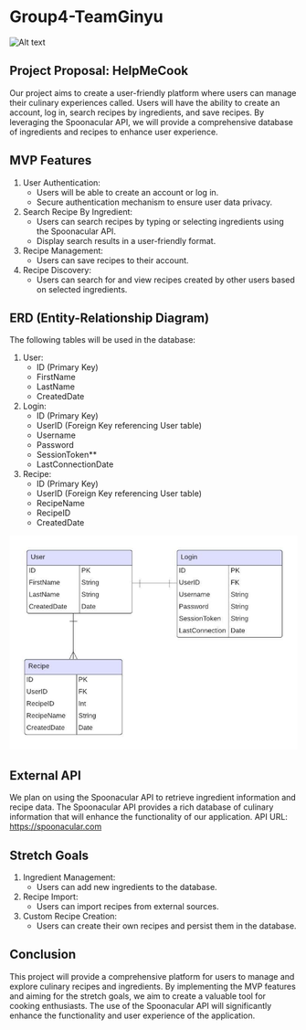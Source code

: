 # Group4-TeamGinyu

![Alt text](Project2_Process.jpg)

## Project Proposal: HelpMeCook
Our project aims to create a user-friendly platform where users can manage their culinary experiences called. Users will have the ability to create an account, log in, search recipes by ingredients, and save recipes. By leveraging the Spoonacular API, we will provide a comprehensive database of ingredients and recipes to enhance user experience.

## MVP Features

1.	User Authentication:
    - Users will be able to create an account or log in.
    - Secure authentication mechanism to ensure user data privacy.
2.	Search Recipe By Ingredient:
    - Users can search recipes by typing or selecting ingredients using the Spoonacular API.
    - Display search results in a user-friendly format.
3.	Recipe Management:
    - Users can save recipes to their account.
4.	Recipe Discovery:
    - Users can search for and view recipes created by other users based on selected ingredients.

## ERD (Entity-Relationship Diagram)
The following tables will be used in the database:
1.	User:
    - ID (Primary Key)
    - FirstName
    - LastName
    - CreatedDate
2.	Login:
    - ID (Primary Key)
    - UserID (Foreign Key referencing User table)
    - Username
    - Password
    - SessionToken**
    - LastConnectionDate
3.	Recipe:
    - ID (Primary Key)
    - UserID (Foreign Key referencing User table)
    - RecipeName
    - RecipeID
    - CreatedDate

![Alt text](ERD.jpeg)

## External API

We plan on using the Spoonacular API to retrieve ingredient information and recipe data. The Spoonacular API provides a rich database of culinary information that will enhance the functionality of our application.
API URL: https://spoonacular.com

## Stretch Goals

1.	Ingredient Management:
    - Users can add new ingredients to the database.
2.	Recipe Import:
    - Users can import recipes from external sources.
3.	Custom Recipe Creation:
    - Users can create their own recipes and persist them in the database.


## Conclusion

This project will provide a comprehensive platform for users to manage and explore culinary recipes and ingredients. By implementing the MVP features and aiming for the stretch goals, we aim to create a valuable tool for cooking enthusiasts. The use of the Spoonacular API will significantly enhance the functionality and user experience of the application.